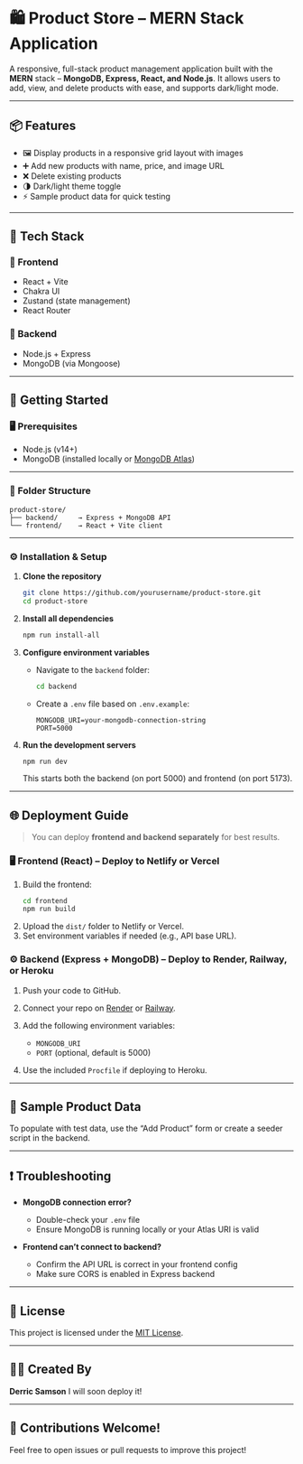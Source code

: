 # 🛍️ Product Store – MERN Stack Application

A responsive, full-stack product management application built with the **MERN** stack – **MongoDB, Express, React, and Node.js**. It allows users to add, view, and delete products with ease, and supports dark/light mode.



---

## 📦 Features

- 🖼️ Display products in a responsive grid layout with images  
- ➕ Add new products with name, price, and image URL  
- ❌ Delete existing products  
- 🌗 Dark/light theme toggle  
- ⚡ Sample product data for quick testing  

---

## 🧰 Tech Stack

### 🔹 Frontend
- React + Vite  
- Chakra UI  
- Zustand (state management)  
- React Router  

### 🔹 Backend
- Node.js + Express  
- MongoDB (via Mongoose)  

---

## 🚀 Getting Started

### 🖥️ Prerequisites

- Node.js (v14+)  
- MongoDB (installed locally or [MongoDB Atlas](https://www.mongodb.com/cloud/atlas))  

---

### 📁 Folder Structure

```
product-store/
├── backend/     → Express + MongoDB API
└── frontend/    → React + Vite client
```

---

### ⚙️ Installation & Setup

1. **Clone the repository**
   ```bash
   git clone https://github.com/yourusername/product-store.git
   cd product-store
   ```

2. **Install all dependencies**
   ```bash
   npm run install-all
   ```

3. **Configure environment variables**
   - Navigate to the `backend` folder:
     ```bash
     cd backend
     ```
   - Create a `.env` file based on `.env.example`:
     ```
     MONGODB_URI=your-mongodb-connection-string
     PORT=5000
     ```

4. **Run the development servers**
   ```bash
   npm run dev
   ```
   This starts both the backend (on port 5000) and frontend (on port 5173).

---

## 🌐 Deployment Guide

> You can deploy **frontend and backend separately** for best results.

### 🖥️ Frontend (React) – Deploy to **Netlify** or **Vercel**

1. Build the frontend:
   ```bash
   cd frontend
   npm run build
   ```
2. Upload the `dist/` folder to Netlify or Vercel.  
3. Set environment variables if needed (e.g., API base URL).

### ⚙️ Backend (Express + MongoDB) – Deploy to **Render**, **Railway**, or **Heroku**

1. Push your code to GitHub.  
2. Connect your repo on [Render](https://render.com) or [Railway](https://railway.app).  
3. Add the following environment variables:
   - `MONGODB_URI`
   - `PORT` (optional, default is 5000)

4. Use the included `Procfile` if deploying to Heroku.

---

## 🧪 Sample Product Data

To populate with test data, use the “Add Product” form or create a seeder script in the backend.

---

## ❗ Troubleshooting

- **MongoDB connection error?**
  - Double-check your `.env` file
  - Ensure MongoDB is running locally or your Atlas URI is valid

- **Frontend can’t connect to backend?**
  - Confirm the API URL is correct in your frontend config
  - Make sure CORS is enabled in Express backend

---

## 📄 License

This project is licensed under the [MIT License](LICENSE).

---

## 👨‍💻 Created By

**Derric Samson**
I will soon deploy it!

---

## 🙌 Contributions Welcome!

Feel free to open issues or pull requests to improve this project!
